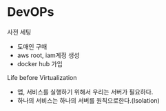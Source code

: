 # DevOPs

사전 세팅
- 도매인 구매
- aws root, iam계정 생성
- docker hub 가입

Life before Virtualization
- 앱, 서비스를 실행하기 위해서 우리는 서버가 필요하다.
- 하나의 서비스는 하나의 서버를 원칙으로한다.(Isolation)